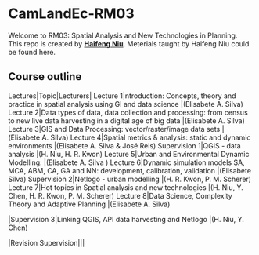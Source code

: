 # CamLandEc-RM03
Welcome to RM03: Spatial Analysis and New Technologies in Planning.  
This repo is created by [**Haifeng Niu**](https://haifengniu.com/en/). Meterials taught by Haifeng Niu could be found here.  

## Course outline

Lectures|Topic|Lecturers|
Lecture 1|ntroduction: Concepts, theory and practice in spatial analysis using GI and data science |(Elisabete A. Silva)
Lecture 2|Data types of data, data collection and processing: from census to new live data harvesting in a digital age of big data |(Elisabete A. Silva)
Lecture 3|GIS and Data Processing: vector/raster/image data sets |(Elisabete A. Silva)
Lecture 4|Spatial metrics & analysis: static and dynamic environments |(Elisabete A. Silva & José Reis) 
Supervision 1|QGIS - data analysis |(H. Niu, H. R. Kwon)
Lecture 5|Urban and Environmental Dynamic Modelling: |(Elisabete A. Silva )
Lecture 6|Dynamic simulation models SA, MCA, ABM, CA, GA and NN: development, calibration, validation |(Elisabete Silva)
Supervision 2|Netlogo - urban modelling |(H. R. Kwon, P. M. Scherer)
Lecture 7|Hot topics in Spatial analysis and new technologies |(H. Niu, Y. Chen, H. R. Kwon, P. M. Scherer)
Lecture 8|Data Science, Complexity Theory and Adaptive Planning |(Elisabete A. Silva)

|Supervision 3|Linking QGIS, API data harvesting and Netlogo |(H. Niu, Y. Chen)

|Revision Supervision|||


